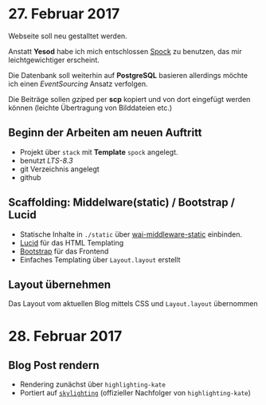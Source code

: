 # 27. Februar 2017

Webseite soll neu gestalltet werden.

Anstatt **Yesod** habe ich mich entschlossen [Spock](https://www.spock.li/tutorial/)
zu benutzen, das mir leichtgewichtiger erscheint.

Die Datenbank soll weiterhin auf **PostgreSQL** basieren allerdings möchte ich
einen *EventSourcing* Ansatz verfolgen.

Die Beiträge sollen *gzip*ed per **scp** kopiert und von dort eingefügt werden
können (leichte Übertragung von Bilddateien etc.)

## Beginn der Arbeiten am neuen Auftritt
- Projekt über `stack` mit **Template** `spock` angelegt.
- benutzt *LTS-8.3*
- git Verzeichnis angelegt
- github

## Scaffolding: Middelware(static) / Bootstrap / Lucid
- Statische Inhalte in `./static` über 
[wai-middleware-static](https://hackage.haskell.org/package/wai-middleware-static-0.8.1/docs/Network-Wai-Middleware-Static.html)
einbinden.
- [Lucid](https://github.com/chrisdone/lucid) für das HTML Templating
- [Bootstrap](https://getbootstrap.com/getting-started/) für das Frontend
- Einfaches Templating über `Layout.layout` erstellt

## Layout übernehmen
Das Layout vom aktuellen Blog mittels CSS und `Layout.layout` übernommen


# 28. Februar 2017

## Blog Post rendern
- Rendering zunächst über `highlighting-kate`
- Portiert auf [`skylighting`](https://www.stackage.org/lts-8.3/package/skylighting-0.1.1.5)
(offizieller Nachfolger von `highlighting-kate`)
